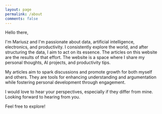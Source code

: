 ```yaml
---
layout: page
permalink: /about
comments: false
---
```


<div class="row justify-content-between">
<div class="col-md-8 pr-5">

<p>
Hello there,
</p>

<p>
I'm Mariusz and I'm passionate about data, artificial intelligence, electronics, and productivity. I consistently explore the world, and after structuring the data, I aim to act on its essence. The articles on this website are the results of that effort. The website is a space where I share my personal thoughts, AI projects, and productivity tips.
</p>

<p>
My articles aim to spark discussions and promote growth for both myself and others. They are tools for enhancing understanding and argumentation while fostering personal development through engagement.
</p>

<p>
I would love to hear your perspectives, especially if they differ from mine. Looking forward to hearing from you.
</p>

<p>
Feel free to explore!
</p>

</div>
</div>

